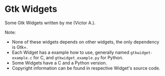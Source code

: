 Gtk Widgets
===========

Some Gtk Widgets written by me (Victor A.).

Note:
  - None of these widgets depends on other widgets, the only dependency is Gtk+.
  - Each Widget has a example how to use, generally named `gtkwidget-example.c` for C, and `gtkwidget_example.py` for Python.
  - Some Widgets have a C and a Python version.
  - Copyright information can be found in respective Widget's source code.
